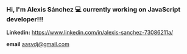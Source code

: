 ### Hi, I'm Alexis Sánchez :computer: currently working on JavaScript developer!!!

**Linkedin:** https://www.linkedin.com/in/alexis-sanchez-73086211a/

**email** aasvdj@gmail.com

<!--
**alexisprog/alexisprog** is a ✨ _special_ ✨ repository because its `README.md` (this file) appears on your GitHub profile.

Here are some ideas to get you started:

- 🔭 I’m currently working on ...
- 🌱 I’m currently learning ...
- 👯 I’m looking to collaborate on ...
- 🤔 I’m looking for help with ...
- 💬 Ask me about ...
- 📫 How to reach me: ...
- 😄 Pronouns: ...
- ⚡ Fun fact: ...
-->
